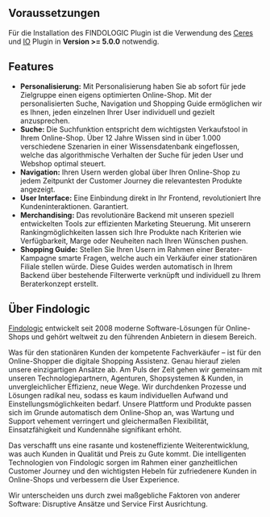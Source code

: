 ## Voraussetzungen

Für die Installation des FINDOLOGIC Plugin ist die Verwendung des [Ceres](https://marketplace.plentymarkets.com/plugins/sales/online-shops/ceres_4697) und [IO](https://marketplace.plentymarkets.com/plugins/sales/online-shops/io_4696) Plugin in **Version >= 5.0.0** notwendig.

## Features

* __Personalisierung:__ Mit Personalisierung haben Sie ab sofort für jede Zielgruppe einen eigens optimierten Online-Shop. Mit der personalisierten Suche, Navigation und Shopping Guide ermöglichen wir es Ihnen, jeden einzelnen Ihrer User individuell und gezielt anzusprechen.
* __Suche:__ Die Suchfunktion entspricht dem wichtigsten Verkaufstool in Ihrem Online-Shop. Über 12 Jahre Wissen sind in über 1.000 verschiedene Szenarien in einer Wissensdatenbank eingeflossen, welche das algorithmische Verhalten der Suche für jeden User und Webshop optimal steuert.
* __Navigation:__ Ihren Usern werden global über Ihren Online-Shop zu jedem Zeitpunkt der Customer Journey die relevantesten Produkte angezeigt.
* __User Interface:__ Eine Einbindung direkt in Ihr Frontend, revolutioniert Ihre Kundeninteraktionen. Garantiert.
* __Merchandising:__ Das revolutionäre Backend mit unseren speziell entwickelten Tools zur effizienten Marketing Steuerung. Mit unserern Rankingmöglichkeiten lassen sich Ihre Produkte nach Kriterien wie Verfügbarkeit, Marge oder Neuheiten nach Ihren Wünschen pushen.
* __Shopping Guide:__ Stellen Sie Ihren Usern im Rahmen einer Berater-Kampagne smarte Fragen, welche auch ein Verkäufer einer stationären Filiale stellen würde. Diese Guides werden automatisch in Ihrem Backend über bestehende Filterwerte verknüpft und individuell zu Ihrem Beraterkonzept erstellt.

## Über Findologic

[Findologic](https://www.findologic.com/) entwickelt seit 2008 moderne Software-Lösungen für Online-Shops und gehört weltweit zu den führenden Anbietern in diesem Bereich.

Was für den stationären Kunden der kompetente Fachverkäufer – ist für den Online-Shopper die digitale Shopping Assistenz. Genau hierauf zielen unsere einzigartigen Ansätze ab. Am Puls der Zeit gehen wir gemeinsam mit unseren Technologiepartnern, Agenturen, Shopsystemen & Kunden, in unvergleichlicher Effizienz, neue Wege. Wir durchdenken Prozesse und Lösungen radikal neu, sodass es kaum individuellen Aufwand und Einstellungsmöglichkeiten bedarf. Unsere Plattform und Produkte passen sich im Grunde automatisch dem Online-Shop an, was Wartung und Support vehement verringert und gleichermaßen Flexibilität, Einsatzfähigkeit und Kundennähe signifikant erhöht.

Das verschafft uns eine rasante und kosteneffiziente Weiterentwicklung, was auch Kunden in Qualität und Preis zu Gute kommt.
Die intelligenten Technologien von Findologic sorgen im Rahmen einer ganzheitlichen Customer Journey und den wichtigsten Hebeln für zufriedenere Kunden in Online-Shops und verbessern die User Experience.

Wir unterscheiden uns durch zwei maßgebliche Faktoren von anderer Software: 
Disruptive Ansätze und Service First Ausrichtung.
